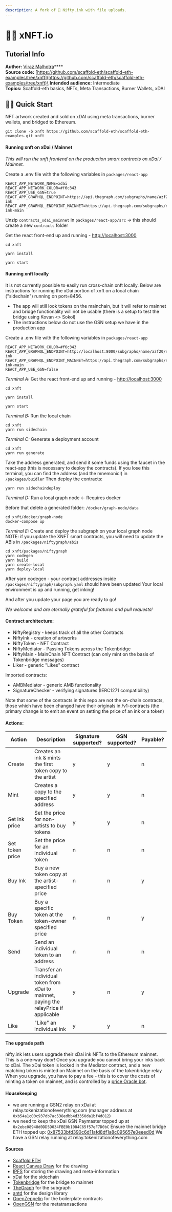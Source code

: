 ```yaml
---
description: A fork of 🎨 Nifty.ink with file uploads.
---
```


# 👨‍🎤 xNFT.io

## Tutorial Info

**Author:** [Viraz Malhotra](https://github.com/viraj124)****\
**Source code:** [https://github.com/scaffold-eth/scaffold-eth-examples/tree/xnft](https://github.com/scaffold-eth/scaffold-eth-examples/tree/xnft)\
**Intended audience:** Intermediate\
**Topics:** Scaffold-eth basics, NFTs, Meta Transactions, Burner Wallets, xDAI

## 🏃‍♀️ Quick Start

NFT artwork created and sold on xDAI using meta transactions, burner wallets, and bridged to Ethereum.

```
git clone -b xnft https://github.com/scaffold-eth/scaffold-eth-examples.git xnft
```

#### Running xnft on xDai / Mainnet

_This will run the xnft frontend on the production smart contracts on xDai / Mainnet._

Create a .env file with the following variables in `packages/react-app`

```
REACT_APP_NETWORK_NAME=xdai
REACT_APP_NETWORK_COLOR=#f6c343
REACT_APP_USE_GSN=true
REACT_APP_GRAPHQL_ENDPOINT=https://api.thegraph.com/subgraphs/name/azf20/nifty-ink
REACT_APP_GRAPHQL_ENDPOINT_MAINNET=https://api.thegraph.com/subgraphs/name/azf20/nifty-ink-main
```

Unzip `contracts_xdai_mainnet` in `packages/react-app/src` -> this should create a new `contracts` folder

Get the react front-end up and running - [http://localhost:3000](http://localhost:3000/)

```
cd xnft

yarn install

yarn start
```

#### Running xnft locally

It is not currently possible to easily run cross-chain xnft locally. Below are instructions for running the xDai portion of xnft on a local chain ("sidechain") running on port=8456.

* The app will still look tokens on the mainchain, but it will refer to mainnet and bridge functionality will not be usable (there is a setup to test the bridge using Kovan <> Sokol)
* The instructions below do not use the GSN setup we have in the production app

Create a .env file with the following variables in `packages/react-app`

```
REACT_APP_NETWORK_COLOR=#f6c343
REACT_APP_GRAPHQL_ENDPOINT=http://localhost:8000/subgraphs/name/azf20/nifty-ink
REACT_APP_GRAPHQL_ENDPOINT_MAINNET=https://api.thegraph.com/subgraphs/name/azf20/nifty-ink-main
REACT_APP_USE_GSN=false
```

_Terminal A:_ Get the react front-end up and running - [http://localhost:3000](http://localhost:3000/)

```
cd xnft

yarn install

yarn start
```

_Terminal B:_ Run the local chain

```
cd xnft
yarn run sidechain
```

_Terminal C:_ Generate a deployment account

```
cd xnft
yarn run generate
```

Take the address generated, and send it some funds using the faucet in the react-app (this is necessary to deploy the contracts). If you lose this terminal, you can find the address (and the mnemonic!) in `/packages/buidler` Then deploy the contracts:

```
yarn run sidechaindeploy
```

_Terminal D:_ Run a local graph node <- Requires docker

Before that delete a generated folder: `/docker/graph-node/data`

```
cd xnft/docker/graph-node
docker-compose up
```

_Terminal E:_ Create and deploy the subgraph on your local graph node NOTE: if you update the XNFT smart contracts, you will need to update the ABIs in `/packages/niftygraph/abis`

```
cd xnft/packages/niftygraph
yarn codegen
yarn build
yarn create-local
yarn deploy-local
```

After yarn codegen - your contract addresses inside `/packages/niftygraph/subgraph.yaml` should have been updated Your local environment is up and running, get inking!

And after you update your page you are ready to go!

_We welcome and are eternally grateful for features and pull requests!_

#### Contract architecture:

* NiftyRegistry - keeps track of all the other Contracts
* NiftyInk - creation of artworks
* NiftyToken - NFT Contract
* NiftyMediator - Passing Tokens across the Tokenbridge
* NiftyMain - MainChain NFT Contract (can only mint on the basis of Tokenbridge messages)
* Liker - generic "Likes" contract

Imported contracts:

* AMBMediator - generic AMB functionality
* SignatureChecker - verifying signatures (IERC1271 compatibility)

Note that some of the contracts in this repo are not the on-chain contracts, those which have been changed have their originals in /v1-contracts (the primary change is to emit an event on setting the price of an ink or a token)

#### Actions:

| Action          | Description                                                                            | Signature supported? | GSN supported? | Payable? |
| --------------- | -------------------------------------------------------------------------------------- | -------------------- | -------------- | -------- |
| Create          | Creates an ink & mints the first token copy to the artist                              | y                    | y              | n        |
| Mint            | Creates a copy to the specified address                                                | y                    | y              | n        |
| Set ink price   | Set the price for non-artists to buy tokens                                            | y                    | y              | n        |
| Set token price | Set the price for an individual token                                                  | n                    | n              | n        |
| Buy Ink         | Buy a new token copy at the artist-specified price                                     | n                    | n              | y        |
| Buy Token       | Buy a specific token at the token-owner specified price                                | n                    | n              | y        |
| Send            | Send an individual token to an address                                                 | n                    | n              | n        |
| Upgrade         | Transfer an individual token from xDai to mainnet, paying the relayPrice if applicable | y                    | n              | y        |
| Like            | "Like" an individual ink                                                               | y                    | y              | n        |

#### The upgrade path

nifty.ink lets users upgrade their xDai ink NFTs to the Ethereum mainnet. This is a one-way door! Once you upgrade you cannot bring your inks back to xDai. The xDai token is locked in the Mediator contract, and a new matching token is minted on Mainnet on the basis of the tokenbridge relay When you upgrade, you have to pay a fee - this is to cover the costs of minting a token on mainnet, and is controlled by a [price Oracle bot](https://blockscout.com/poa/xdai/address/0xa2197a282967dAc145e85D15e7960Aa30b86b771/transactions).

#### Housekeeping

* we are running a GSN2 relay on xDai at relay.tokenizationofeverything.com (manager address at `0xb54a1c00c937db7ac538edbb4d3350da1bf4d812`)
* we need to keep the xDai GSN Paymaster topped up at `0x2ebc08948d0DD5D034FBE0b1084C65f57eF7D0bC` Ensure the mainnet bridge ETH topped up: [0x87533bfd390c6d11afd8df1a8c095657e0eeed0d](https://etherscan.io/address/0x87533bfd390c6d11afd8df1a8c095657e0eeed0d) We have a GSN relay running at relay.tokenizationofeverything.com

#### Sources

* [Scaffold ETH](https://github.com/austintgriffith/scaffold-eth)
* [React Canvas Draw](https://github.com/embiem/react-canvas-draw) for the drawing
* [IPFS](https://ipfs.io/) for storing the drawing and meta-information
* [xDai](https://www.xdaichain.com/) for the sidechain
* [Tokenbridge](https://github.com/austintgriffith/scaffold-eth/blob/xnft/tokenbridge.net) for the bridge to mainnet
* [TheGraph](https://thegraph.com/) for the subgraph
* [antd](https://ant.design/) for the design library
* [OpenZeppelin](https://github.com/OpenZeppelin/openzeppelin-contracts) for the boilerplate contracts
* [OpenGSN](http://opengsn.org/) for the metatransactions
